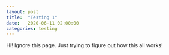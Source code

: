 ```yaml
---
layout: post
title:  "Testing 1"
date:   2020-06-11 02:00:00
categories: testing
---
```


Hi! Ignore this page. Just trying to figure out how this all works!